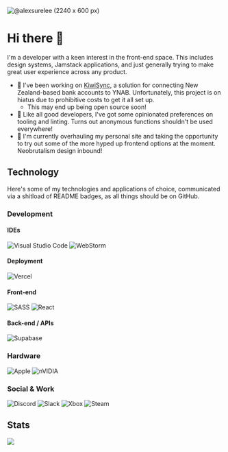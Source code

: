 
![@alexsurelee (2240 x 600 px)](https://github.com/alexsurelee/alexsurelee/assets/11603625/fe7a9953-a055-4571-a823-dfcab08367c6)

# Hi there 👋

I'm a developer with a keen interest in the front-end space. This includes design systems, Jamstack applications, and just generally trying to make great user experience across any product.

- 🔭 I've been working on [KiwiSync](https://kiwisync.com/), a solution for connecting New Zealand-based bank accounts to YNAB. Unfortunately, this project is on hiatus due to prohibitive costs to get it all set up.
    - This may end up being open source soon!
- 💬 Like all good developers, I've got some opinionated preferences on tooling and linting. Turns out anonymous functions shouldn't be used everywhere!
- 🌱 I'm currently overhauling my personal site and taking the opportunity to try out some of the more hyped up frontend options at the moment. Neobrutalism design inbound!

## Technology

Here's some of my technologies and applications of choice, communicated via a shitload of README badges, as all things should be on GitHub.

### Development

#### IDEs

![Visual Studio Code](https://img.shields.io/badge/Visual%20Studio%20Code-0078d7.svg?style=for-the-badge&logo=visual-studio-code&logoColor=white)
![WebStorm](https://img.shields.io/badge/webstorm-143?style=for-the-badge&logo=webstorm&logoColor=white&color=black)

#### Deployment

![Vercel](https://img.shields.io/badge/vercel-%23000000.svg?style=for-the-badge&logo=vercel&logoColor=white)

#### Front-end

![SASS](https://img.shields.io/badge/SASS-hotpink.svg?style=for-the-badge&logo=SASS&logoColor=white)
![React](https://img.shields.io/badge/react-%2320232a.svg?style=for-the-badge&logo=react&logoColor=%2361DAFB)

#### Back-end / APIs

![Supabase](https://img.shields.io/badge/Supabase-3ECF8E?style=for-the-badge&logo=supabase&logoColor=white)

### Hardware

![Apple](https://img.shields.io/badge/Apple-%23000000.svg?style=for-the-badge&logo=apple&logoColor=white)
![nVIDIA](https://img.shields.io/badge/nVIDIA-%2376B900.svg?style=for-the-badge&logo=nVIDIA&logoColor=white)

### Social & Work

![Discord](https://img.shields.io/badge/Discord-%237289DA.svg?style=for-the-badge&logo=discord&logoColor=white)
![Slack](https://img.shields.io/badge/Slack-4A154B?style=for-the-badge&logo=slack&logoColor=white)
![Xbox](https://img.shields.io/badge/xbox-%23107C10.svg?style=for-the-badge&logo=xbox&logoColor=white)
![Steam](https://img.shields.io/badge/steam-%23000000.svg?style=for-the-badge&logo=steam&logoColor=white)

## Stats
<picture>
  <source
    srcset="https://github-readme-stats.vercel.app/api?username=alexsurelee&show_icons=true&theme=dark&hide_rank=true"
    media="(prefers-color-scheme: dark)"
  />
  <source
    srcset="https://github-readme-stats.vercel.app/api?username=alexsurelee&show_icons=true&hide_rank=true"
    media="(prefers-color-scheme: light), (prefers-color-scheme: no-preference)"
  />
  <img src="https://github-readme-stats.vercel.app/api?username=alexsurelee&show_icons=true&hide_rank=true" />
</picture>

